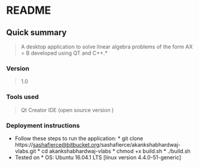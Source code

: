 # README #

## Quick summary ##
> A desktop application to solve linear algebra problems of the form AX = B developed using QT and C++.*
### Version ###
> 1.0
### Tools used 
> Qt Creator IDE (open source version )

### Deployment instructions ###

* Follow these steps to run the application:
      * git clone https://sashafierce@bitbucket.org/sashafierce/akankshabhardwaj-vlabs.git
      * cd akankshabhardwaj-vlabs
      * chmod +x build.sh
      * ./build.sh
* Tested on 
       * OS: Ubuntu 16.04.1 LTS [linux version 4.4.0-51-generic]